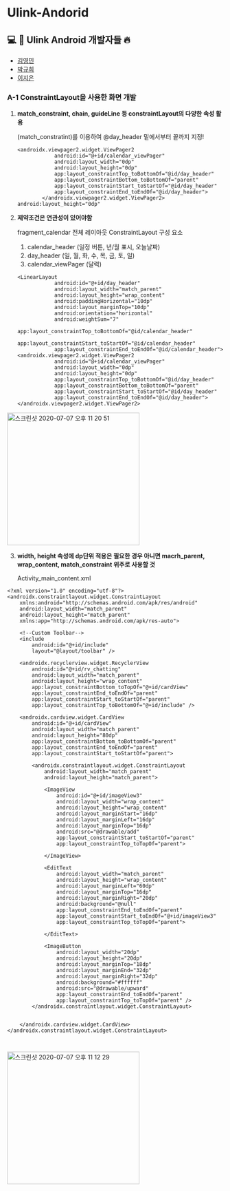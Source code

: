 # Ulink-Andorid

## :computer: :information_desk_person: Ulink Android 개발자들 :fire:

- [김영민](https://github.com/kym1924)
- [박규희](https://github.com/gch0925)
- [이지은](https://github.com/leejieun1121)

### A-1 ConstraintLayout을 사용한 화면 개발

1. **match_constraint, chain, guideLine 등 constraintLayout의 다양한 속성 활용**

   (match_constratint)를 이용하여 @day_header 밑에서부터 끝까지 지정!

   ~~~
   <androidx.viewpager2.widget.ViewPager2
               android:id="@+id/calendar_viewPager"
               android:layout_width="0dp"
               android:layout_height="0dp"
               app:layout_constraintTop_toBottomOf="@id/day_header"
               app:layout_constraintBottom_toBottomOf="parent"
               app:layout_constraintStart_toStartOf="@id/day_header"
               app:layout_constraintEnd_toEndOf="@id/day_header">
           </androidx.viewpager2.widget.ViewPager2>
   android:layout_height="0dp" 
   ~~~

   

 2. **제약조건은 연관성이 있어야함**

    fragment_calendar
    전체 레이아웃
    ConstraintLayout
    구성 요소

    1. calendar_header (일정 버튼, 년/월 표시, 오늘날짜)
    2. day_header (일, 월, 화, 수, 목, 금, 토, 일)
    3. calendar_viewPager (달력)

    ~~~
    <LinearLayout
                android:id="@+id/day_header"
                android:layout_width="match_parent"
                android:layout_height="wrap_content"
                android:paddingHorizontal="10dp"
                android:layout_marginTop="10dp"
                android:orientation="horizontal"
                android:weightSum="7"
                app:layout_constraintTop_toBottomOf="@id/calendar_header"
                app:layout_constraintStart_toStartOf="@id/calendar_header"
                app:layout_constraintEnd_toEndOf="@id/calendar_header">
    <androidx.viewpager2.widget.ViewPager2
                android:id="@+id/calendar_viewPager"
                android:layout_width="0dp"
                android:layout_height="0dp"
                app:layout_constraintTop_toBottomOf="@id/day_header"
                app:layout_constraintBottom_toBottomOf="parent"
                app:layout_constraintStart_toStartOf="@id/day_header"
                app:layout_constraintEnd_toEndOf="@id/day_header">
    </androidx.viewpager2.widget.ViewPager2>
    ~~~
    

<img width="308" alt="스크린샷 2020-07-07 오후 11 20 51" src="https://user-images.githubusercontent.com/53978090/86795452-8b294d80-c0a8-11ea-8f91-cfcf7989d36c.png">

3. **width, height 속성에 dp단위 적용은 필요한 경우 아니면 macrh_parent, wrap_content, match_constraint 위주로 사용할 것**

   Activity_main_content.xml	

~~~
<?xml version="1.0" encoding="utf-8"?>
<androidx.constraintlayout.widget.ConstraintLayout
    xmlns:android="http://schemas.android.com/apk/res/android"
    android:layout_width="match_parent"
    android:layout_height="match_parent"
    xmlns:app="http://schemas.android.com/apk/res-auto">

    <!--Custom Toolbar-->
    <include
        android:id="@+id/include"
        layout="@layout/toolbar" />

    <androidx.recyclerview.widget.RecyclerView
        android:id="@+id/rv_chatting"
        android:layout_width="match_parent"
        android:layout_height="wrap_content"
        app:layout_constraintBottom_toTopOf="@+id/cardView"
        app:layout_constraintEnd_toEndOf="parent"
        app:layout_constraintStart_toStartOf="parent"
        app:layout_constraintTop_toBottomOf="@+id/include" />

    <androidx.cardview.widget.CardView
        android:id="@+id/cardView"
        android:layout_width="match_parent"
        android:layout_height="80dp"
        app:layout_constraintBottom_toBottomOf="parent"
        app:layout_constraintEnd_toEndOf="parent"
        app:layout_constraintStart_toStartOf="parent">

        <androidx.constraintlayout.widget.ConstraintLayout
            android:layout_width="match_parent"
            android:layout_height="match_parent">

            <ImageView
                android:id="@+id/imageView3"
                android:layout_width="wrap_content"
                android:layout_height="wrap_content"
                android:layout_marginStart="16dp"
                android:layout_marginLeft="16dp"
                android:layout_marginTop="16dp"
                android:src="@drawable/add"
                app:layout_constraintStart_toStartOf="parent"
                app:layout_constraintTop_toTopOf="parent">

            </ImageView>

            <EditText
                android:layout_width="match_parent"
                android:layout_height="wrap_content"
                android:layout_marginLeft="60dp"
                android:layout_marginTop="16dp"
                android:layout_marginRight="20dp"
                android:background="@null"
                app:layout_constraintEnd_toEndOf="parent"
                app:layout_constraintStart_toEndOf="@+id/imageView3"
                app:layout_constraintTop_toTopOf="parent">

            </EditText>

            <ImageButton
                android:layout_width="20dp"
                android:layout_height="20dp"
                android:layout_marginTop="18dp"
                android:layout_marginEnd="32dp"
                android:layout_marginRight="32dp"
                android:background="#ffffff"
                android:src="@drawable/upward"
                app:layout_constraintEnd_toEndOf="parent"
                app:layout_constraintTop_toTopOf="parent" />
        </androidx.constraintlayout.widget.ConstraintLayout>


    </androidx.cardview.widget.CardView>
</androidx.constraintlayout.widget.ConstraintLayout>



~~~

<img width="308" alt="스크린샷 2020-07-07 오후 11 12 29" src="https://user-images.githubusercontent.com/53978090/86794939-03dbda00-c0a8-11ea-9674-1a0494e303ab.png">




